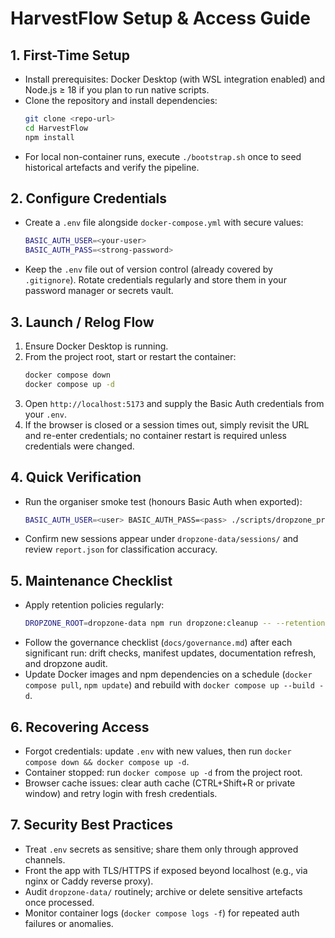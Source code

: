 # HarvestFlow Setup & Access Guide

## 1. First-Time Setup
- Install prerequisites: Docker Desktop (with WSL integration enabled) and Node.js ≥ 18 if you plan to run native scripts.
- Clone the repository and install dependencies:
  ```bash
  git clone <repo-url>
  cd HarvestFlow
  npm install
  ```
- For local non-container runs, execute `./bootstrap.sh` once to seed historical artefacts and verify the pipeline.

## 2. Configure Credentials
- Create a `.env` file alongside `docker-compose.yml` with secure values:
  ```bash
  BASIC_AUTH_USER=<your-user>
  BASIC_AUTH_PASS=<strong-password>
  ```
- Keep the `.env` file out of version control (already covered by `.gitignore`). Rotate credentials regularly and store them in your password manager or secrets vault.

## 3. Launch / Relog Flow
1. Ensure Docker Desktop is running.
2. From the project root, start or restart the container:
   ```bash
   docker compose down
   docker compose up -d
   ```
3. Open `http://localhost:5173` and supply the Basic Auth credentials from your `.env`.
4. If the browser is closed or a session times out, simply revisit the URL and re-enter credentials; no container restart is required unless credentials were changed.

## 4. Quick Verification
- Run the organiser smoke test (honours Basic Auth when exported):
  ```bash
  BASIC_AUTH_USER=<user> BASIC_AUTH_PASS=<pass> ./scripts/dropzone_probe.sh
  ```
- Confirm new sessions appear under `dropzone-data/sessions/` and review `report.json` for classification accuracy.

## 5. Maintenance Checklist
- Apply retention policies regularly:
  ```bash
  DROPZONE_ROOT=dropzone-data npm run dropzone:cleanup -- --retention-days=30 --max-sessions=50
  ```
- Follow the governance checklist (`docs/governance.md`) after each significant run: drift checks, manifest updates, documentation refresh, and dropzone audit.
- Update Docker images and npm dependencies on a schedule (`docker compose pull`, `npm update`) and rebuild with `docker compose up --build -d`.

## 6. Recovering Access
- Forgot credentials: update `.env` with new values, then run `docker compose down && docker compose up -d`.
- Container stopped: run `docker compose up -d` from the project root.
- Browser cache issues: clear auth cache (CTRL+Shift+R or private window) and retry login with fresh credentials.

## 7. Security Best Practices
- Treat `.env` secrets as sensitive; share them only through approved channels.
- Front the app with TLS/HTTPS if exposed beyond localhost (e.g., via nginx or Caddy reverse proxy).
- Audit `dropzone-data/` routinely; archive or delete sensitive artefacts once processed.
- Monitor container logs (`docker compose logs -f`) for repeated auth failures or anomalies.
